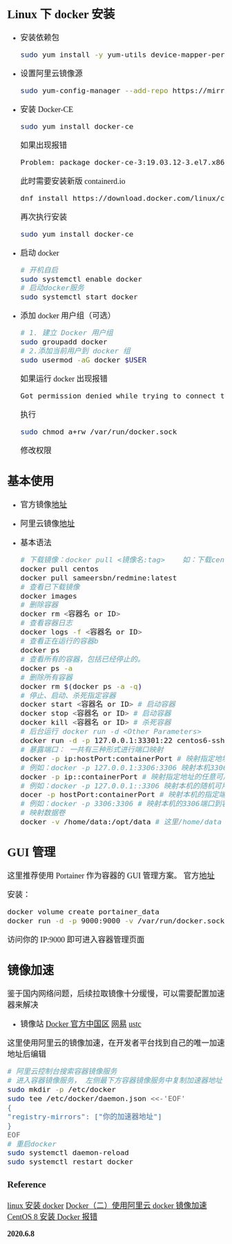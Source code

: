 <font size=4 face='楷体'>

## Linux 下 docker 安装

- 安装依赖包

  ```bash
  sudo yum install -y yum-utils device-mapper-persistent-data lvm2
  ```

- 设置阿里云镜像源

  ```bash
  sudo yum-config-manager --add-repo https://mirrors.aliyun.com/docker-ce/linux/centos/docker-ce.repo
  ```

- 安装 Docker-CE

  ```bash
  sudo yum install docker-ce
  ```

  如果出现报错

  ```bash
  Problem: package docker-ce-3:19.03.12-3.el7.x86_64 requires containerd.io >= 1.2.2-3, but none of the providers can be installed
  ```

  此时需要安装新版 containerd.io

  ```bash
  dnf install https://download.docker.com/linux/centos/7/x86_64/stable/Packages/containerd.io-1.2.6-3.3.el7.x86_64.rpm
  ```

  再次执行安装

  ```bash
  sudo yum install docker-ce
  ```

- 启动 docker

  ```bash
  # 开机自启
  sudo systemctl enable docker
  # 启动docker服务
  sudo systemctl start docker
  ```

- 添加 docker 用户组（可选）

  ```bash
  # 1. 建立 Docker 用户组
  sudo groupadd docker
  # 2.添加当前用户到 docker 组
  sudo usermod -aG docker $USER
  ```

  如果运行 docker 出现报错

  ```bash
  Got permission denied while trying to connect to the Docker daemon socket at unix:///var/run/docker.sock: Get http://%2Fvar%2Frun%2Fdocker.sock/v1.40/containers/json: dial unix /var/run/docker.sock: connect: permission denied
  ```

  执行

  ```bash
  sudo chmod a+rw /var/run/docker.sock
  ```

  修改权限

## 基本使用

- 官方镜像[地址](https://hub.docker.com/)

- 阿里云镜像[地址](https://cr.console.aliyun.com/)

- 基本语法

  ```bash
  # 下载镜像：docker pull <镜像名:tag>    如：下载centos镜像
  docker pull centos
  docker pull sameersbn/redmine:latest
  # 查看已下载镜像
  docker images
  # 删除容器
  docker rm <容器名 or ID>
  # 查看容器日志
  docker logs -f <容器名 or ID>
  # 查看正在运行的容器b
  docker ps
  # 查看所有的容器，包括已经停止的。
  docker ps -a
  # 删除所有容器
  docker rm $(docker ps -a -q)
  # 停止、启动、杀死指定容器
  docker start <容器名 or ID> # 启动容器
  docker stop <容器名 or ID> # 启动容器
  docker kill <容器名 or ID> # 杀死容器
  # 后台运行 docker run -d <Other Parameters>
  docker run -d -p 127.0.0.1:33301:22 centos6-ssh
  # 暴露端口： 一共有三种形式进行端口映射
  docker -p ip:hostPort:containerPort # 映射指定地址的主机端口到容器端口
  # 例如：docker -p 127.0.0.1:3306:3306 映射本机3306端口到容器的3306端口
  docker -p ip::containerPort # 映射指定地址的任意可用端口到容器端口
  # 例如：docker -p 127.0.0.1::3306 映射本机的随机可用端口到容器3306端口
  docer -p hostPort:containerPort # 映射本机的指定端口到容器的指定端口
  # 例如：docker -p 3306:3306 # 映射本机的3306端口到容器的3306端口
  # 映射数据卷
  docker -v /home/data:/opt/data # 这里/home/data 指的是宿主机的目录地址，后者则是容器的目录地址
  ```

## GUI 管理

这里推荐使用 Portainer 作为容器的 GUI 管理方案。
官方[地址](https://portainer.io/install.html)

安装：

```bash
docker volume create portainer_data
docker run -d -p 9000:9000 -v /var/run/docker.sock:/var/run/docker.sock -v portainer_data:/data portainer/portainer
```

访问你的 IP:9000 即可进入容器管理页面

## 镜像加速

鉴于国内网络问题，后续拉取镜像十分缓慢，可以需要配置加速器来解决

- 镜像站
  [Docker 官方中国区](https://registry.docker-cn.com)
  [网易](http://hub-mirror.c.163.com)
  [ustc](https://docker.mirrors.ustc.edu.cn)

这里使用阿里云的镜像加速，在开发者平台找到自己的唯一加速地址后编辑

```bash
# 阿里云控制台搜索容器镜像服务
# 进入容器镜像服务， 左侧最下方容器镜像服务中复制加速器地址
sudo mkdir -p /etc/docker
sudo tee /etc/docker/daemon.json <<-'EOF'
{
"registry-mirrors": ["你的加速器地址"]
}
EOF
# 重启docker
sudo systemctl daemon-reload
sudo systemctl restart docker
```

### Reference

[linux 安装 docker](https://www.jianshu.com/p/2dae7b13ce2f)
[Docker（二）使用阿里云 docker 镜像加速](https://blog.csdn.net/qq_37495786/article/details/83246421)
[CentOS 8 安装 Docker 报错](https://blog.csdn.net/shana_8/article/details/105190368)

**2020.6.8**
